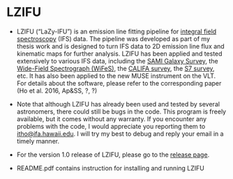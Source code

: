 # LZIFU
* LZIFU (“LaZy-IFU”) is an emission line fitting pipeline for [integral field spectroscopy](https://en.wikipedia.org/wiki/Integral_field_spectrograph) (IFS) data. The pipeline was developed as part of my thesis work and is designed to turn IFS data to 2D emission line flux and kinematic maps for further analysis. LZIFU has been applied and tested extensively to various IFS data, including the [SAMI Galaxy Survey](sami-survey.org), the [Wide-Field Spectrograph (WiFeS)](http://rsaa.anu.edu.au/observatories/instruments/wide-field-spectrograph-wifes), the [CALIFA survey](www.caha.es/CALIFA/public_html/), the [S7 survey](https://miocene.anu.edu.au/S7/), etc. It has also been applied to the new MUSE instrument on the VLT. For details about the software, please refer to the corresponding paper (Ho et al. 2016, Ap&SS, ?, ?)

* Note that although LZIFU has already been used and tested by several astronomers, there could still be bugs in the code. This program is freely available, but it comes without any warranty. If you encounter any problems with the code, I would appreciate you reporting them to itho@ifa.hawaii.edu. I will try my best to debug and reply your email in a timely manner. 

* For the version 1.0 release of LZIFU, please go to the [release page](https://github.com/hoiting/LZIFU/releases). 

* README.pdf contains instruction for installing and running LZIFU
